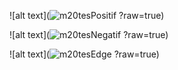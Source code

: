 ![alt text](![m20tesPositif](https://github.com/shultansyafa/ApiTesting/assets/155574309/425d129e-657b-42f4-81ef-ff6fa1f083f9)
?raw=true)








![alt text](![m20tesNegatif](https://github.com/shultansyafa/ApiTesting/assets/155574309/7719c2a7-21e8-437d-b21b-c157d5345aa4)
?raw=true)









![alt text](![m20tesEdge](https://github.com/shultansyafa/ApiTesting/assets/155574309/35f544ba-87db-435b-aafb-5efd5d34d833)
?raw=true)
